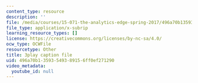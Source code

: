 ```yaml
---
content_type: resource
description: ''
file: /media/courses/15-071-the-analytics-edge-spring-2017/496a70b13593549389156ff0ef271290_fQXFHIsvV-c.vtt
file_type: application/x-subrip
learning_resource_types: []
license: https://creativecommons.org/licenses/by-nc-sa/4.0/
ocw_type: OCWFile
resourcetype: Other
title: 3play caption file
uid: 496a70b1-3593-5493-8915-6ff0ef271290
video_metadata:
  youtube_id: null
---
```

